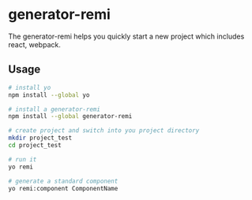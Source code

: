 # generator-remi
The generator-remi helps you quickly start a new project which includes react, webpack.


## Usage
```bash
# install yo
npm install --global yo

# install a generator-remi
npm install --global generator-remi

# create project and switch into you project directory
mkdir project_test
cd project_test

# run it
yo remi

# generate a standard component
yo remi:component ComponentName
```


